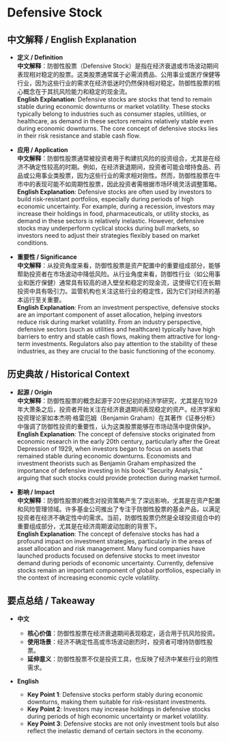 # Defensive Stock

## 中文解释 / English Explanation

* **定义 / Definition**  
  **中文解释**：防御性股票（Defensive Stock）是指在经济衰退或市场波动期间表现相对稳定的股票。这类股票通常属于必需消费品、公用事业或医疗保健等行业，因为这些行业的需求在经济低迷时仍然保持相对稳定。防御性股票的核心概念在于其抗风险能力和稳定的现金流。  
  **English Explanation**: Defensive stocks are stocks that tend to remain stable during economic downturns or market volatility. These stocks typically belong to industries such as consumer staples, utilities, or healthcare, as demand in these sectors remains relatively stable even during economic downturns. The core concept of defensive stocks lies in their risk resistance and stable cash flow.

* **应用 / Application**  
  **中文解释**：防御性股票通常被投资者用于构建抗风险的投资组合，尤其是在经济不确定性较高的时期。例如，在经济衰退期间，投资者可能会增持食品、药品或公用事业类股票，因为这些行业的需求相对刚性。然而，防御性股票在牛市中的表现可能不如周期性股票，因此投资者需根据市场环境灵活调整策略。  
  **English Explanation**: Defensive stocks are often used by investors to build risk-resistant portfolios, especially during periods of high economic uncertainty. For example, during a recession, investors may increase their holdings in food, pharmaceuticals, or utility stocks, as demand in these sectors is relatively inelastic. However, defensive stocks may underperform cyclical stocks during bull markets, so investors need to adjust their strategies flexibly based on market conditions.

* **重要性 / Significance**  
  **中文解释**：从投资角度来看，防御性股票是资产配置中的重要组成部分，能够帮助投资者在市场波动中降低风险。从行业角度来看，防御性行业（如公用事业和医疗保健）通常具有较高的进入壁垒和稳定的现金流，这使得它们在长期投资中具有吸引力。监管机构也关注这些行业的稳定性，因为它们对经济的基本运行至关重要。  
  **English Explanation**: From an investment perspective, defensive stocks are an important component of asset allocation, helping investors reduce risk during market volatility. From an industry perspective, defensive sectors (such as utilities and healthcare) typically have high barriers to entry and stable cash flows, making them attractive for long-term investments. Regulators also pay attention to the stability of these industries, as they are crucial to the basic functioning of the economy.

## 历史典故 / Historical Context

* **起源 / Origin**  
  **中文解释**：防御性股票的概念起源于20世纪初的经济学研究，尤其是在1929年大萧条之后，投资者开始关注在经济衰退期间表现稳定的资产。经济学家和投资理论家如本杰明·格雷厄姆（Benjamin Graham）在其著作《证券分析》中强调了防御性投资的重要性，认为这类股票能够在市场动荡中提供保护。  
  **English Explanation**: The concept of defensive stocks originated from economic research in the early 20th century, particularly after the Great Depression of 1929, when investors began to focus on assets that remained stable during economic downturns. Economists and investment theorists such as Benjamin Graham emphasized the importance of defensive investing in his book "Security Analysis," arguing that such stocks could provide protection during market turmoil.

* **影响 / Impact**  
  **中文解释**：防御性股票的概念对投资策略产生了深远影响，尤其是在资产配置和风险管理领域。许多基金公司推出了专注于防御性股票的基金产品，以满足投资者在经济不确定性中的需求。当前，防御性股票仍然是全球投资组合中的重要组成部分，尤其是在经济周期波动加剧的背景下。  
  **English Explanation**: The concept of defensive stocks has had a profound impact on investment strategies, particularly in the areas of asset allocation and risk management. Many fund companies have launched products focused on defensive stocks to meet investor demand during periods of economic uncertainty. Currently, defensive stocks remain an important component of global portfolios, especially in the context of increasing economic cycle volatility.

## 要点总结 / Takeaway

* **中文**  
  - **核心价值**：防御性股票在经济衰退期间表现稳定，适合用于抗风险投资。  
  - **使用场景**：经济不确定性高或市场波动剧烈时，投资者可增持防御性股票。  
  - **延伸意义**：防御性股票不仅是投资工具，也反映了经济中某些行业的刚性需求。

* **English**  
  - **Key Point 1**: Defensive stocks perform stably during economic downturns, making them suitable for risk-resistant investments.  
  - **Key Point 2**: Investors may increase holdings in defensive stocks during periods of high economic uncertainty or market volatility.  
  - **Key Point 3**: Defensive stocks are not only investment tools but also reflect the inelastic demand of certain sectors in the economy.